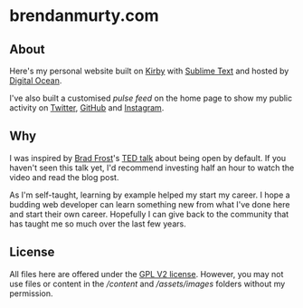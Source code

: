 brendanmurty.com
=======

## About ##

Here's my personal website built on [Kirby](https://github.com/bastianallgeier/kirby) with [Sublime Text](http://www.sublimetext.com) and hosted by [Digital Ocean](http://digitalocean.com).

I've also built a customised *pulse feed* on the home page to show my public activity on [Twitter](https://twitter.com/brendanmurty), [GitHub](https://github.com/brendanmurty) and [Instagram](http://instagram.com/highhorser).

## Why ##

I was inspired by [Brad Frost](https://github.com/bradfrost)'s [TED talk](https://twitter.com/brad_frost/status/476515058738925568) about being open by default. If you haven't seen this talk yet, I'd recommend investing half an hour to watch the video and read the blog post.

As I'm self-taught, learning by example helped my start my career. I hope a budding web developer can learn something new from what I've done here and start their own career. Hopefully I can give back to the community that has taught me so much over the last few years.

## License ##

All files here are offered under the [GPL V2 license](/LICENSE). However, you may not use files or content in the */content* and */assets/images* folders without my permission.
